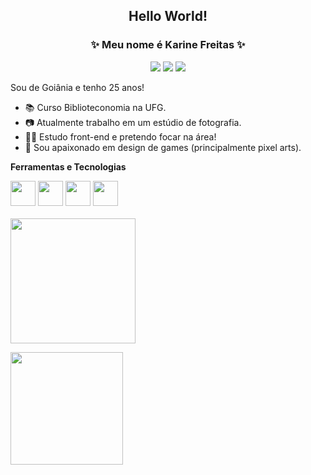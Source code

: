 <h2  align="center"> Hello World!</h2>
<h3 align="center">✨ Meu nome é Karine Freitas ✨ </h3>

<div align="center">
<a href="https://www.linkedin.com/in/karine-s-freitas" target="_blank"><img src="https://img.shields.io/badge/-LinkedIn-%230077B5?style=for-the-badge&logo=linkedin&logoColor=white" target="_blank"></a>   
<a href="https://instagram.com/avathary" target="_blank"><img src="https://img.shields.io/badge/-Instagram-%23E4405F?style=for-the-badge&logo=instagram&logoColor=white" target="_blank"></a>
<a href = "mailto:kah.vct@discente.ufg.br"><img src="https://img.shields.io/badge/Gmail-D14836?style=for-the-badge&logo=gmail&logoColor=white" target="_blank"></a>
</div>

Sou de Goiânia e tenho 25 anos!
- 📚 Curso Biblioteconomia na UFG.
- 📷 Atualmente trabalho em um estúdio de fotografia.
- 👩‍💻 Estudo front-end e pretendo focar na área!
- 👾 Sou apaixonado em design de games (principalmente pixel arts).

<b> Ferramentas e Tecnologias </b>

<img src="https://cdn.jsdelivr.net/gh/devicons/devicon/icons/javascript/javascript-plain.svg" width="40" height="40"/> <img src="https://cdn.jsdelivr.net/gh/devicons/devicon/icons/html5/html5-plain.svg" width="40" height="40"/> <img src="https://cdn.jsdelivr.net/gh/devicons/devicon/icons/css3/css3-plain.svg" width="40" height="40"/> <img src="https://cdn.jsdelivr.net/gh/devicons/devicon/icons/mysql/mysql-plain.svg" width="40" height="40"/>
<br><br>
<img src="https://user-images.githubusercontent.com/81311238/236593616-5499ca5c-228a-41bc-98a2-b88a02ec62d0.png" width="200" height="200">
<div>
<a href="https://github.com/avathary">
<img height="180em" src="https://github-readme-stats.vercel.app/api/top-langs/?username=avathary&layout=compact&langs_count=7&theme=dracula"/>
</div>
